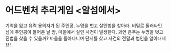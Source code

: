 # 어드벤처 추리게임 <알섬에서>

기억을 잃고 유력 용의자가 된 주인공, 누명을 벗고 살인범을 찾아라.
비밀로 둘러싸인 섬에 주인공이 들어온 날 밤, 마을에서 살인 사건이 발생한다.
과연 은주는 누명을 벗고 진범을 찾을 수 있을까?
마을을 돌아다니며 단서를 찾고 사건의 전말과 범인을 알아내세요!

